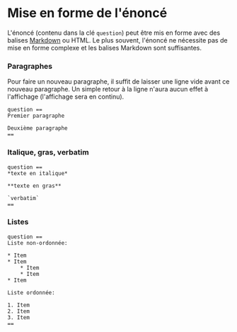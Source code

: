 # Mise en forme de l'énoncé

L'énoncé (contenu dans la clé `question`) peut être mis en forme avec des balises [Markdown](https://fr.wikipedia.org/wiki/Markdown) ou HTML. Le plus souvent, l'énoncé ne nécessite pas de mise en forme complexe et les balises Markdown sont suffisantes.


### Paragraphes

Pour faire un nouveau paragraphe, il suffit de laisser une ligne vide avant ce nouveau paragraphe. Un simple retour à la ligne n'aura aucun effet à l'affichage (l'affichage sera en continu). 

```
question ==
Premier paragraphe

Deuxième paragraphe 
==
```

### Italique, gras, verbatim

```
question ==
*texte en italique*

**texte en gras**

`verbatim`
==
```

### Listes

```
question ==
Liste non-ordonnée:

* Item
* Item
    * Item
    * Item
* Item

Liste ordonnée:

1. Item
2. Item
3. Item
==
```
